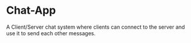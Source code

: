# Chat-App
A Client/Server chat system where clients can connect to the server and use it to send each other messages.
